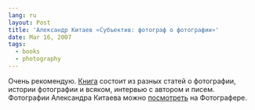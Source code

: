```yaml
---
lang: ru
layout: Post
title: 'Александр Китаев «Субъектив: фотограф о фотографии»'
date: Mar 16, 2007
tags:
  - books
  - photography
---
```


Очень рекомендую. [Книга](http://www.ozon.ru/context/detail/id/3046204/?partner=sapegin 'Александр Китаев. Субъектив: фотограф о фотографии') состоит из разных статей о фотографии, истории фотографии и всяком, интервью с автором и писем. Фотографии Александра Китаева можно [посмотреть](http://www.photographer.ru/galleries/thumbs.htm?id=33 'Фотографии Александра Китаева') на Фотографере.
